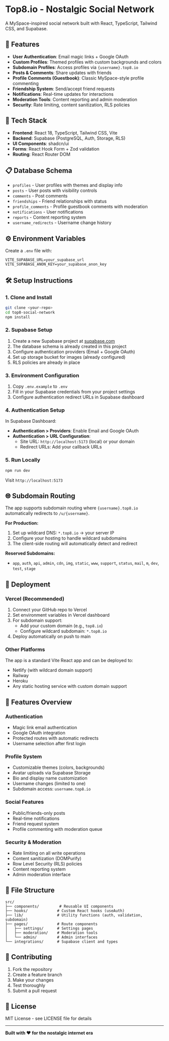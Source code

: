 # Top8.io - Nostalgic Social Network

A MySpace-inspired social network built with React, TypeScript, Tailwind CSS, and Supabase.

## 🌟 Features

- **User Authentication**: Email magic links + Google OAuth
- **Custom Profiles**: Themed profiles with custom backgrounds and colors  
- **Subdomain Profiles**: Access profiles via `{username}.top8.io`
- **Posts & Comments**: Share updates with friends
- **Profile Comments (Guestbook)**: Classic MySpace-style profile commenting
- **Friendship System**: Send/accept friend requests
- **Notifications**: Real-time updates for interactions
- **Moderation Tools**: Content reporting and admin moderation
- **Security**: Rate limiting, content sanitization, RLS policies

## 🚀 Tech Stack

- **Frontend**: React 18, TypeScript, Tailwind CSS, Vite
- **Backend**: Supabase (PostgreSQL, Auth, Storage, RLS)
- **UI Components**: shadcn/ui
- **Forms**: React Hook Form + Zod validation
- **Routing**: React Router DOM

## 📋 Database Schema

- `profiles` - User profiles with themes and display info
- `posts` - User posts with visibility controls
- `comments` - Post comments
- `friendships` - Friend relationships with status
- `profile_comments` - Profile guestbook comments with moderation
- `notifications` - User notifications
- `reports` - Content reporting system
- `username_redirects` - Username change history

## ⚙️ Environment Variables

Create a `.env` file with:

```env
VITE_SUPABASE_URL=your_supabase_url
VITE_SUPABASE_ANON_KEY=your_supabase_anon_key
```

## 🛠️ Setup Instructions

### 1. Clone and Install

```bash
git clone <your-repo>
cd top8-social-network
npm install
```

### 2. Supabase Setup

1. Create a new Supabase project at [supabase.com](https://supabase.com)
2. The database schema is already created in this project
3. Configure authentication providers (Email + Google OAuth)
4. Set up storage bucket for images (already configured)
5. RLS policies are already in place

### 3. Environment Configuration

1. Copy `.env.example` to `.env`
2. Fill in your Supabase credentials from your project settings
3. Configure authentication redirect URLs in Supabase dashboard

### 4. Authentication Setup

In Supabase Dashboard:
- **Authentication > Providers**: Enable Email and Google OAuth
- **Authentication > URL Configuration**: 
  - Site URL: `http://localhost:5173` (local) or your domain
  - Redirect URLs: Add your callback URLs

### 5. Run Locally

```bash
npm run dev
```

Visit `http://localhost:5173`

## 🌐 Subdomain Routing

The app supports subdomain routing where `{username}.top8.io` automatically redirects to `/u/{username}`. 

**For Production:**
1. Set up wildcard DNS: `*.top8.io` → your server IP
2. Configure your hosting to handle wildcard subdomains
3. The client-side routing will automatically detect and redirect

**Reserved Subdomains:**
- `app`, `auth`, `api`, `admin`, `cdn`, `img`, `static`, `www`, `support`, `status`, `mail`, `m`, `dev`, `test`, `stage`

## 🚀 Deployment

### Vercel (Recommended)

1. Connect your GitHub repo to Vercel
2. Set environment variables in Vercel dashboard
3. For subdomain support:
   - Add your custom domain (e.g., `top8.io`)
   - Configure wildcard subdomain: `*.top8.io`
4. Deploy automatically on push to main

### Other Platforms

The app is a standard Vite React app and can be deployed to:
- Netlify (with wildcard domain support)
- Railway
- Heroku
- Any static hosting service with custom domain support

## 📱 Features Overview

### Authentication
- Magic link email authentication
- Google OAuth integration
- Protected routes with automatic redirects
- Username selection after first login

### Profile System
- Customizable themes (colors, backgrounds)
- Avatar uploads via Supabase Storage
- Bio and display name customization
- Username changes (limited to one)
- Subdomain access: `username.top8.io`

### Social Features
- Public/friends-only posts
- Real-time notifications
- Friend request system
- Profile commenting with moderation queue

### Security & Moderation
- Rate limiting on all write operations
- Content sanitization (DOMPurify)
- Row Level Security (RLS) policies
- Content reporting system
- Admin moderation interface

## 📁 File Structure

```
src/
├── components/         # Reusable UI components
├── hooks/             # Custom React hooks (useAuth)
├── lib/               # Utility functions (auth, validation, subdomain)
├── pages/             # Route components
│   ├── settings/      # Settings pages
│   ├── moderation/    # Moderation tools
│   └── admin/         # Admin interfaces
└── integrations/      # Supabase client and types
```

## 🤝 Contributing

1. Fork the repository
2. Create a feature branch
3. Make your changes
4. Test thoroughly
5. Submit a pull request

## 📄 License

MIT License - see LICENSE file for details

---

**Built with ❤️ for the nostalgic internet era**